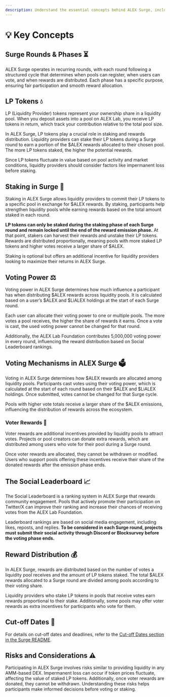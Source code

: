 ```yaml
---
description: Understand the essential concepts behind ALEX Surge, including LP tokens, voting mechanisms, and reward structures.
---
```


# 💡 Key Concepts

## Surge Rounds & Phases ⏳

ALEX Surge operates in recurring rounds, with each round following a structured cycle that determines when pools can register, when users can vote, and when rewards are distributed. Each phase has a specific purpose, ensuring fair participation and smooth reward allocation.

## LP Tokens 💧

LP (Liquidity Provider) tokens represent your ownership share in a liquidity pool. When you deposit assets into a pool on ALEX Lab, you receive LP tokens in return, which track your contribution relative to the total pool size.

In ALEX Surge, LP tokens play a crucial role in staking and rewards distribution. Liquidity providers can stake their LP tokens during a Surge round to earn a portion of the $ALEX rewards allocated to their chosen pool. The more LP tokens staked, the higher the potential rewards.

Since LP tokens fluctuate in value based on pool activity and market conditions, liquidity providers should consider factors like impermanent loss before staking.

## Staking in Surge 🔹

Staking in ALEX Surge allows liquidity providers to commit their LP tokens to a specific pool in exchange for $ALEX rewards. By staking, participants help strengthen liquidity pools while earning rewards based on the total amount staked in each round.

**LP tokens can only be staked during the staking phase of each Surge round and remain locked until the end of the reward emission phase.** At that point, stakers can harvest their rewards and unstake their LP tokens. Rewards are distributed proportionally, meaning pools with more staked LP tokens and higher votes receive a larger share of $ALEX.

Staking is optional but offers an additional incentive for liquidity providers looking to maximize their returns in ALEX Surge.

## Voting Power ⚖️

Voting power in ALEX Surge determines how much influence a participant has when distributing $ALEX rewards across liquidity pools. It is calculated based on a user’s $ALEX and $LiALEX holdings at the start of each Surge round.

Each user can allocate their voting power to one or multiple pools. The more votes a pool receives, the higher the share of rewards it earns. Once a vote is cast, the used voting power cannot be changed for that round.

Additionally, the ALEX Lab Foundation contributes 5,000,000 voting power in every round, influencing the reward distribution based on Social Leaderboard rankings.


## Voting Mechanisms in ALEX Surge 🗳️

Voting in ALEX Surge determines how $ALEX rewards are allocated among liquidity pools. Participants cast votes using their voting power, which is calculated at the start of each round based on their $ALEX and $LiALEX holdings. Once submitted, votes cannot be changed for that Surge cycle.

Pools with higher vote totals receive a larger share of the $ALEX emissions, influencing the distribution of rewards across the ecosystem.

### Voter Rewards 🎁
Voter rewards are additional incentives provided by liquidity pools to attract votes. Projects or pool creators can donate extra rewards, which are distributed among users who vote for their pool during a Surge round.

Once voter rewards are allocated, they cannot be withdrawn or modified. Users who support pools offering these incentives receive their share of the donated rewards after the emission phase ends.

## The Social Leaderboard 📈

The Social Leaderboard is a ranking system in ALEX Surge that rewards community engagement. Pools that actively promote their participation on Twitter/X can improve their ranking and increase their chances of receiving votes from the ALEX Lab Foundation.

Leaderboard rankings are based on social media engagement, including likes, reposts, and replies. **To be considered in each Surge round, projects must submit their social activity through Discord or Blocksurvey before the voting phase ends.**


## Reward Distribution 💰

In ALEX Surge, rewards are distributed based on the number of votes a liquidity pool receives and the amount of LP tokens staked. The total $ALEX rewards allocated to a Surge round are divided among pools according to their voting share.

Liquidity providers who stake LP tokens in pools that receive votes earn rewards proportional to their stake. Additionally, some pools may offer voter rewards as extra incentives for participants who vote for them.

## Cut-off Dates 🚨

For details on cut-off dates and deadlines, refer to the [Cut-off Dates section in the Surge README](../surge/README.md).

## Risks and Considerations ⚠️

Participating in ALEX Surge involves risks similar to providing liquidity in any AMM-based DEX. Impermanent loss can occur if token prices fluctuate, affecting the value of staked LP tokens. Additionally, once voter rewards are donated, they cannot be withdrawn. Understanding these risks helps participants make informed decisions before voting or staking.